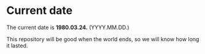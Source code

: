 # Current date

The current date is **1980.03.24.** (YYYY.MM.DD.)

This repository will be good when the world ends, so we will know how long it lasted.